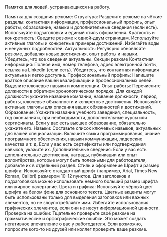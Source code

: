 Памятка для людей, устраивающихся на работу.

Памятка для создания резюме:
Структура: Разделите резюме на чёткие разделы: контактная информация, профессиональный профиль, опыт работы, образование, навыки и дополнительные сведения (если есть). Используйте подзаголовки и единый стиль оформления.
Краткость и конкретность: Сведите резюме к одной-двум страницам. Используйте активные глаголы и конкретные примеры достижений. Избегайте воды и ненужных подробностей.
Актуальность: Регулярно обновляйте резюме, добавляя новые достижения, опыт работы и навыки. Убедитесь, что все сведения актуальны.
Секции резюме
Контактная информация: Полное имя, номер телефона, адрес электронной почты, ссылка на LinkedIn (если есть). Убедитесь, что контактная информация актуальна и легко доступна.
Профессиональный профиль: Напишите краткое описание вашей квалификации и профессиональных целей. Выделите ключевые навыки и компетенции.
Опыт работы: Перечислите должности в обратном хронологическом порядке. Для каждой должности укажите название компании, название должности, период работы, ключевые обязанности и конкретные достижения. Используйте активные глаголы для описания ваших обязанностей и достижений.
Образование: Укажите название учебного заведения, специальность, год окончания и, при необходимости, дополнительные курсы или сертификаты. Если у вас есть высшее образование, обязательно укажите его.
Навыки: Составьте список ключевых навыков, актуальных для вашей специализации. Включите языки программирования, знание программного обеспечения, навыки коммуникации, лидерские качества и т. д. Если у вас есть сертификаты или подтверждения навыков, укажите их.
Дополнительные сведения: Если у вас есть дополнительные достижения, награды, публикации или опыт волонтёрства, которые могут быть полезными для работодателя, добавьте их в отдельный раздел.
Стиль и оформление
Шрифт и размер шрифта: Используйте стандартный шрифт (например, Arial, Times New Roman, Calibri) размером 10-12 пунктов. Для заголовков и подзаголовков можно использовать немного больший размер шрифта или жирное начертание.
Цвета и графика: Используйте чёрный цвет шрифта на белом фоне для основного текста. Цветные акценты могут быть использованы только для выделения заголовков или важных элементов, но не злоупотребляйте ими. Избегайте использования графических элементов, если они не несут информационной ценности.
Проверка на ошибки: Тщательно проверьте своё резюме на грамматические и орфографические ошибки. Это может создать негативное впечатление о вас у работодателя. Если возможно, попросите кого-то из друзей или коллег проверить ваше резюме.
